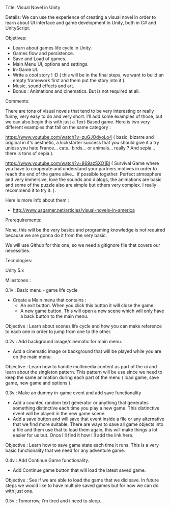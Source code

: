 Title: Visual Novel in Unity

Details: We can use the experience of creating a visual novel in order to learn about UI interface and game development in Unity, both in C# and UnityScript.

Objetives: 

- Learn about games life cycle in Unity.
- Games flow and persistence.
- Save and Load of games.
- Main Menu UI, options and settings.
- In-Game UI.
- Write a cool story ! :D ( this will be in the final steps, we want to build an empty framework first and them put the story into it ).
- Music, sound effects and art.
- Bonus : Animations and cinematics. But is not required at all.

Comments: 

There are tons of visual novels that tend to be very interesting or really funny, very easy to do and very short. I'll add some examples of those, but we can also begin this with just a Text-Based game. Here is two very different examples that fall on the same category :

https://www.youtube.com/watch?v=zuGJOdyoLo4 ( basic, bizarre and original in it's aesthetic, a kickstarter success that you should give it a try unless you hate France... cats.. birds... or animals... really ? And sepia... there is tons of sepia ).

https://www.youtube.com/watch?v=869azSXO1BI ( Survival Game where you have to cooperate and understand your partners motives in order to reach the end of the game alive... if possible together. Perfect atmosphere and very immersive, love the sounds and dialogs, the animations are basic and some of the puzzle also are simple but others very complex. I really recommend it to try it. ). 

Here is more info about them : 

 - http://www.usgamer.net/articles/visual-novels-in-america

Prerequirements: 

None, this will be the very basics and programing knowledge is not required because we are gonna do it from the very basic.

We will use Github for this one, so we need a gitignore file that covers our necessities.

Tecnologies:

Unity 5.x

Milestones :

0.1v : Basic menu - game life cycle

 - Create a Main menu that contains :
   - An exit button. When you click this button it will close the game.
   - A new game button. This will open a new scene which will only have a back button to the main menu.

Objective : Learn about scenes life cycle and how you can make reference to each one in order to jump from one to the other.

0.2v : Add background image/cinematic for main menu.

 - Add a cinematic image or background that will be played while you are on the main menu.

Objective : Learn how to handle multimedia content as part of the ui and learn about the singleton pattern. This pattern will be use since we need to keep the same animation during each part of the menu ( load game, save game, new game and options ).

0.3v : Make an dummy in-game event and add save functionality

- Add a counter, random text generator or anything that generates something distinctive each time you play a new game. This distinctive event will be played in the new game scene.
- Add a save button and will save that event inside a file or any alternative that we find more suitable. There are ways to save all game objects into a file and them use that to load them again, this will make things a lot easier for us but. Once i'll find it how i'll add the link here.

Objective : Learn how to save game state each time it runs. This is a very basic functionality that we need for any adventure game.

0.4v : Add Continue Game functionality.

- Add Continue game button that will load the latest saved game.

Objective : See if we are able to load the game that we did save. In future steps we would like to have multiple saved games but for now we can do with just one.

0.5v : Tomorrow, i'm tired and i need to sleep...
